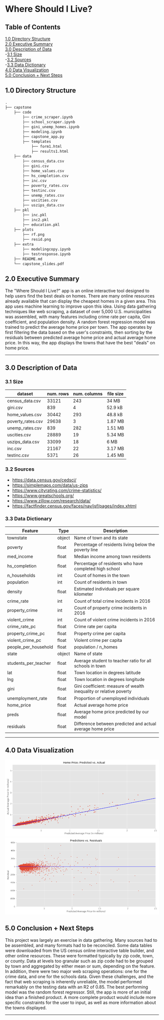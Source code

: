 # Where Should I Live?

## Table of Contents
[1.0 Directory Structure](#10-Directory-Structure)<br>
[2.0 Executive Summary](#20-Executive-Summary)<br>
[3.0 Description of Data](#30-Description-of-Data)<br>
-[3.1 Size](#31-Size)<br>
-[3.2 Sources](#32-Sources)<br>
-[3.3 Data Dictionary](#33-Data-Dictionary)<br>
[4.0 Data Visualization](#50-Data-Visualization)<br>
[5.0 Conclusion + Next Steps](#60-Conclusion-+-Next-Steps)<br>

## 1.0 Directory Structure

```
.
├── capstone
    ├── code
        ├── crime_scraper.ipynb
        ├── school_scraper.ipynb
        ├── gini_unemp_homes.ipynb
        ├── modeling.ipynb
        ├── capstone_app.py
        ├── templates
            ├── form1.html
            ├── results1.html
    ├── data
        ├── census_data.csv
        ├── gini.csv
        ├── home_values.csv
        ├── hs_completion.csv
        ├── inc.csv
        ├── poverty_rates.csv
        ├── testinc.csv
        ├── unemp_rates.csv
        ├── uscities.csv
        ├── uszips_data.csv
    ├── pkl
        ├── inc.pkl
        ├── inc2.pkl
        ├── education.pkl
    ├── plots
        ├── rf.png
        ├── resid.png
    ├── extra
        ├── modelingcopy.ipynb
        ├── testresponse.ipynb
    ├── README.md
    └── capstone_slides.pdf
```

## 2.0 Executive Summary

The "Where Should I Live?" app is an online interactive tool designed to help users find the best deals on homes. There are many online resources already available that can display the cheapest homes in a given area. This app uses machine learning to improve upon this idea. Using data gathering techniques like web scraping, a dataset of over 5,000 U.S. municipalities was assembled, with many features including crime rate per capita, Gini coefficient, and population density. A random forest regression model was trained to predict the average home price per town. The app operates by first filtering the data based on the user's constraints, then sorting by the residuals between predicted average home price and actual average home price. In this way, the app displays the towns that have the best "deals" on home price.

---
## 3.0 Description of Data

### 3.1 Size

|dataset|num. rows|num. columns|file size|
|---|---|---|---|
|census_data.csv|33121|243|34 MB|
|gini.csv|839|4|52.9 kB|
|home_values.csv|30442|293|48.8 kB|
|poverty_rates.csv|29638|3|1.87 MB|
|unemp_rates.csv|839|282|1.51 MB|
|uscities.csv|28889|19|5.34 MB|
|uszips_data.csv|33099|18|6 MB|
|inc.csv|21167|22|3.17 MB|
|testinc.csv|5371|26|1.45 MB|


### 3.2 Sources

- https://data.census.gov/cedsci/
- https://simplemaps.com/data/us-zips
- https://www.cityrating.com/crime-statistics/
- https://www.greatschools.org/
- https://www.zillow.com/research/data/
- https://factfinder.census.gov/faces/nav/jsf/pages/index.xhtml

### 3.3 Data Dictionary

|Feature|Type|Description|
|---|---|---|
|townstate|object|Name of town and its state|
|poverty|float|Percentage of residents living below the poverty line|
|med_income|float|Median income among town residents|
|hs_completion|float|Percentage of residents who have completed high school|
|n_households|int|Count of homes in the town|
|population|int|Count of residents in town|
|density|float|Estimated individuals per square kilometer|
|crime_rate|int|Count of total crime incidents in 2016|
|property_crime|int|Count of property crime incidents in 2016|
|violent_crime|int|Count of violent crime incidents in 2016|
|crime_rate_pc|float|Crime rate per capita|
|property_crime_pc|float|Property crime per capita|
|violent_crime_pc|float|Violent crime per capita|
|people_per_household|float|population / n_homes|
|state|object|Name of state|
|students_per_teacher|float|Average student to teacher ratio for all schools in town|
|lat|float|Town location in degrees latitude|
|lng|float|Town location in degrees longitude|
|gini|float|Gini coefficient: measure of wealth inequality or relative poverty|
|unemployment_rate|float|Proportion of unemployed individuals|
|home_price|float|Actual average home price|
|preds|float|Average home price predicted by our model|
|residuals|float|Difference between predicted and actual average home price|

---
## 4.0 Data Visualization

 <img src="./plots/rf.png">
 <img src="./plots/resid.png">

## 5.0 Conclusion + Next Steps

This project was largely an exercise in data gathering. Many sources had to be assembled, and many formats had to be reconciled. Some data tables were downloaded from the US census online interactive table builder, and other online resources. These were formatted typically by zip code, town, or county. Data at levels too granular such as zip code had to be grouped by town and aggregated by either mean or sum, depending on the feature. In addition, there were two major web scraping operations: one for the crime data, and one for the schools data. Given these challenges, and the fact that web scraping is inherently unreliable, the model performed remarkably on the testing data with an R2 of 0.85. The best performing model was the random forest regressor. Still, the app is more of an initial idea than a finished product. A more complete product would include more specific constraints for the user to input, as well as more information about the towns displayed. 

---
